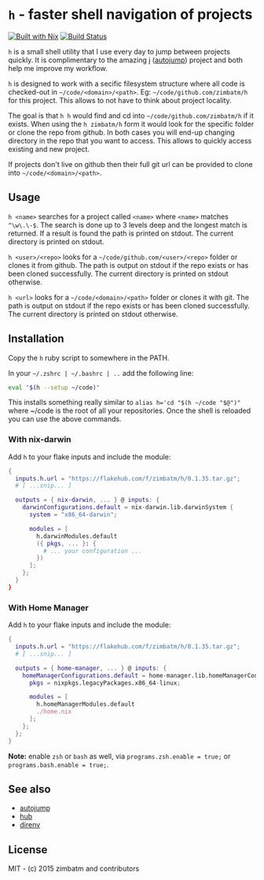 # `h` - faster shell navigation of projects
 
[![Built with Nix](https://builtwithnix.org/badge.svg)](https://builtwithnix.org)
[![Build Status](https://travis-ci.com/zimbatm/h.svg?branch=master)](https://travis-ci.com/zimbatm/h)

`h` is a small shell utility that I use every day to jump between projects quickly. It is complimentary to the amazing j
([autojump](https://github.com/joelthelion/autojump)) project and both help me
improve my workflow.

`h` is designed to work with a secific filesystem structure where all code is
checked-out in `~/code/<domain>/<path>`. Eg: `~/code/github.com/zimbatm/h` for
this project. This allows to not have to think about project locality.

The goal is that `h h` would find and cd into `~/code/github.com/zimbatm/h` if
it exists. When using the `h zimbatm/h` form it would look for the specific
folder or clone the repo from github. In both cases you will end-up changing
directory in the repo that you want to access. This allows to quickly access
existing and new project.

If projects don't live on github then their full git url can be provided to
clone into `~/code/<domain>/<path>`.

## Usage

`h <name>` searches for a project called `<name>` where `<name>` matches
`^\w\.\-$`. The search is done up to 3 levels deep and the longest match is
returned. If a result is found the path is printed on stdout. The
current directory is printed on stdout.

`h <user>/<repo>` looks for a `~/code/github.com/<user>/<repo>` folder or
clones it from github. The path is output on stdout if the repo exists or has
been cloned successfully. The current directory is printed on stdout
otherwise.

`h <url>` looks for a `~/code/<domain>/<path>` folder or clones it with git.
The path is output on stdout if the repo exists or has been cloned
successfully. The current directory is printed on stdout otherwise.

## Installation

Copy the `h` ruby script to somewhere in the PATH.

In your `~/.zshrc | ~/.bashrc | ..` add the following line:

```bash
eval "$(h --setup ~/code)"
```

This installs something really similar to `alias h='cd "$(h ~/code "$@")"`
where ~/code is the root of all your repositories. Once the shell is reloaded
you can use the above commands.

### With nix-darwin

Add `h` to your flake inputs and include the module:

```nix
{
  inputs.h.url = "https://flakehub.com/f/zimbatm/h/0.1.35.tar.gz";
  # [ ...snip... ]

  outputs = { nix-darwin, ... } @ inputs: {
    darwinConfigurations.default = nix-darwin.lib.darwinSystem {
      system = "x86_64-darwin";

      modules = [
        h.darwinModules.default
        ({ pkgs, ... }: {
          # ... your configuration ...
        })
      ];
    };
  }
}
```

### With Home Manager

Add `h` to your flake inputs and include the module:

```nix
{
  inputs.h.url = "https://flakehub.com/f/zimbatm/h/0.1.35.tar.gz";
  # [ ...snip... ]

  outputs = { home-manager, ... } @ inputs: {
    homeManagerConfigurations.default = home-manager.lib.homeManagerConfiguration {
      pkgs = nixpkgs.legacyPackages.x86_64-linux;

      modules = [
        h.homeManagerModules.default
        ./home.nix
      ];
    };
  };
}
```

**Note:** enable `zsh` or `bash` as well, via `programs.zsh.enable = true;` or `programs.bash.enable = true;`.

## See also

* [autojump](https://github.com/joelthelion/autojump)
* [hub](https://hub.github.com/)
* [direnv](http://direnv.net/)

## License

MIT - (c) 2015 zimbatm and contributors


